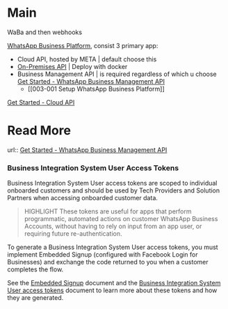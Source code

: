 # Main
WaBa and then webhooks

[WhatsApp Business Platform](https://developers.facebook.com/docs/whatsapp/), consist 3 primary app:
- Cloud API, hosted by META      | default choose this
- [On-Premises API](https://developers.facebook.com/docs/whatsapp/on-premises)                 | Deploy with docker
- Business Management API       | is required regardless of which u choose
[Get Started - WhatsApp Business Management API](https://developers.facebook.com/docs/whatsapp/business-management-api/get-started/#business-integration-system-user-access-tokens)
	- [[003-001 Setup WhatsApp Business Platform]]

[Get Started - Cloud API](https://developers.facebook.com/docs/whatsapp/cloud-api/get-started)

#### 


# Read More
url:: [Get Started - WhatsApp Business Management API](https://developers.facebook.com/docs/whatsapp/business-management-api/get-started/#business-integration-system-user-access-tokens)
### Business Integration System User Access Tokens

Business Integration System User access tokens are scoped to individual onboarded customers and should be used by Tech Providers and Solution Partners when accessing onboarded customer data.

> HIGHLIGHT
These tokens are useful for apps that perform programmatic, automated actions on customer WhatsApp Business Accounts, without having to rely on input from an app user, or requiring future re-authentication.

To generate a Business Integration System User access tokens, you must implement Embedded Signup (configured with Facebook Login for Businesses) and exchange the code returned to you when a customer completes the flow.

See the [Embedded Signup](https://developers.facebook.com/docs/whatsapp/embedded-signup) document and the [Business Integration System User access tokens](https://developers.facebook.com/docs/facebook-login/facebook-login-for-business#business-integration-system-user-access-tokens) document to learn more about these tokens and how they are generated.